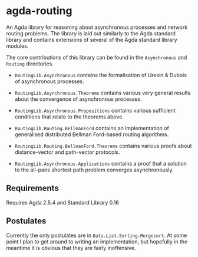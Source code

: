 # agda-routing

An Agda library for reasoning about asynchronous processes and network routing problems. The library is laid out similarly to the Agda standard library and contains extensions of several of the Agda standard library modules. 

The core contributions of this library can be found in the `Asynchronous` and `Routing` directories.

- `RoutingLib.Asynchronous` contains the formalisation of Uresin & Dubois of asynchronous processes.
	
- `RoutingLib.Asynchronous.Theorems` contains various very general results about the convergence of asynchronous processes.

- `RoutingLib.Asynchronous.Propositions` contains various sufficient conditions that relate to the theorems above.
	
- `RoutingLib.Routing.BellmanFord` contains an implementation of generalised distributed Bellman Ford-based routing algorithms.
	
- `RoutingLib.Routing.BellmanFord.Theorems` contains various proofs about distance-vector and path-vector protocols.
	
- `RoutingLib.Asynchronous.Applications` contains a proof that a solution to the all-pairs shortest path problem converges asynchronously.

## Requirements

Requires Agda 2.5.4 and Standard Library 0.16

## Postulates

Currently the only postulates are in `Data.List.Sorting.Mergesort`. At some point I plan to get around to writing an implementation, but hopefully in the meantime it is obvious that they are fairly inoffensive.
